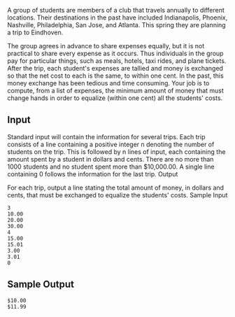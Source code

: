 A group of students are members of a club that travels annually to different locations. Their destinations in the past have included Indianapolis, Phoenix, Nashville, Philadelphia, San Jose, and Atlanta. This spring they are planning a trip to Eindhoven.

The group agrees in advance to share expenses equally, but it is not practical to share every expense as it occurs. Thus individuals in the group pay for particular things, such as meals, hotels, taxi rides, and plane tickets. After the trip, each student's expenses are tallied and money is exchanged so that the net cost to each is the same, to within one cent. In the past, this money exchange has been tedious and time consuming. Your job is to compute, from a list of expenses, the minimum amount of money that must change hands in order to equalize (within one cent) all the students' costs.

## Input

Standard input will contain the information for several trips. Each trip consists of a line containing a positive integer n denoting the number of students on the trip. This is followed by n lines of input, each containing the amount spent by a student in dollars and cents. There are no more than 1000 students and no student spent more than $10,000.00. A single line containing 0 follows the information for the last trip.
Output

For each trip, output a line stating the total amount of money, in dollars and cents, that must be exchanged to equalize the students' costs.
Sample Input

```
3
10.00
20.00
30.00
4
15.00
15.01
3.00
3.01
0
```


## Sample Output

```
$10.00
$11.99
```
